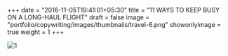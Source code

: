 +++
date = "2016-11-05T19:41:01+05:30"
title = "11 WAYS TO KEEP BUSY ON A LONG-HAUL FLIGHT"
draft = false
image = "portfolio/copywriting/images/thumbnails/travel-6.png"
showonlyimage = true
weight = 1
+++

![1]

[1]: /portfolio/copywriting/images/travel-6.png